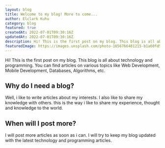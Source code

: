 ```yaml
---
layout: blog
title: Welcome to my blog! More to come...
author: Elclark Kuhu
category: blog
featured: true
createdAt: 2022-07-01T09:30:16Z
updatedAt: 2022-07-01T09:30:16Z
description: Hi! This is the first post on my blog. This blog is all about technology and programming.
featuredImage: https://images.unsplash.com/photo-1656766481215-b1a60fd5433e?ixlib=rb-1.2.1&ixid=MnwxMjA3fDB8MHxwaG90by1wYWdlfHx8fGVufDB8fHx8&auto=format&fit=crop&w=687&q=80
---
```


Hi! This is the first post on my blog. This blog is all about technology and programming. You can find articles on various topics like Web Development, Mobile Development, Databases, Algorithms, etc.

## Why do I need a blog?

Well, i like to write articles about my interests. I also like to share my knowledge with others. this is the way i like to share my experience, thought and knowledge to the world.

## When will I post more?

I will post more articles as soon as i can. I will try to keep my blog updated with the latest technology and programming articles.
